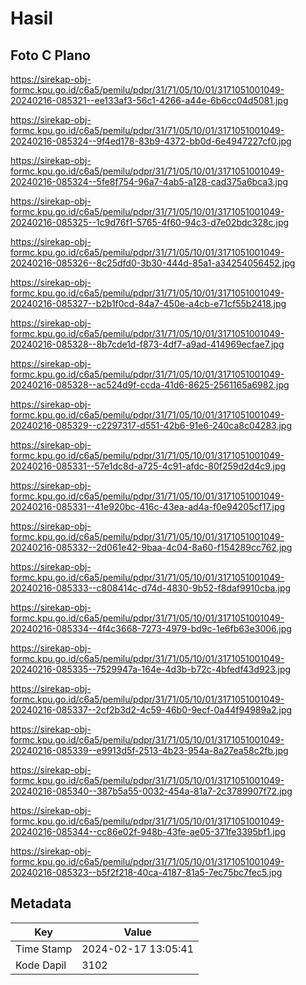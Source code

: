 # Hasil

## Foto C Plano

https://sirekap-obj-formc.kpu.go.id/c6a5/pemilu/pdpr/31/71/05/10/01/3171051001049-20240216-085321--ee133af3-56c1-4266-a44e-6b6cc04d5081.jpg

https://sirekap-obj-formc.kpu.go.id/c6a5/pemilu/pdpr/31/71/05/10/01/3171051001049-20240216-085324--9f4ed178-83b9-4372-bb0d-6e4947227cf0.jpg

https://sirekap-obj-formc.kpu.go.id/c6a5/pemilu/pdpr/31/71/05/10/01/3171051001049-20240216-085324--5fe8f754-96a7-4ab5-a128-cad375a6bca3.jpg

https://sirekap-obj-formc.kpu.go.id/c6a5/pemilu/pdpr/31/71/05/10/01/3171051001049-20240216-085325--1c9d76f1-5765-4f60-94c3-d7e02bdc328c.jpg

https://sirekap-obj-formc.kpu.go.id/c6a5/pemilu/pdpr/31/71/05/10/01/3171051001049-20240216-085326--8c25dfd0-3b30-444d-85a1-a34254056452.jpg

https://sirekap-obj-formc.kpu.go.id/c6a5/pemilu/pdpr/31/71/05/10/01/3171051001049-20240216-085327--b2b1f0cd-84a7-450e-a4cb-e71cf55b2418.jpg

https://sirekap-obj-formc.kpu.go.id/c6a5/pemilu/pdpr/31/71/05/10/01/3171051001049-20240216-085328--8b7cde1d-f873-4df7-a9ad-414969ecfae7.jpg

https://sirekap-obj-formc.kpu.go.id/c6a5/pemilu/pdpr/31/71/05/10/01/3171051001049-20240216-085328--ac524d9f-ccda-41d6-8625-2561165a6982.jpg

https://sirekap-obj-formc.kpu.go.id/c6a5/pemilu/pdpr/31/71/05/10/01/3171051001049-20240216-085329--c2297317-d551-42b6-91e6-240ca8c04283.jpg

https://sirekap-obj-formc.kpu.go.id/c6a5/pemilu/pdpr/31/71/05/10/01/3171051001049-20240216-085331--57e1dc8d-a725-4c91-afdc-80f259d2d4c9.jpg

https://sirekap-obj-formc.kpu.go.id/c6a5/pemilu/pdpr/31/71/05/10/01/3171051001049-20240216-085331--41e920bc-416c-43ea-ad4a-f0e94205cf17.jpg

https://sirekap-obj-formc.kpu.go.id/c6a5/pemilu/pdpr/31/71/05/10/01/3171051001049-20240216-085332--2d061e42-9baa-4c04-8a60-f154289cc762.jpg

https://sirekap-obj-formc.kpu.go.id/c6a5/pemilu/pdpr/31/71/05/10/01/3171051001049-20240216-085333--c808414c-d74d-4830-9b52-f8daf9910cba.jpg

https://sirekap-obj-formc.kpu.go.id/c6a5/pemilu/pdpr/31/71/05/10/01/3171051001049-20240216-085334--4f4c3668-7273-4979-bd9c-1e6fb63e3006.jpg

https://sirekap-obj-formc.kpu.go.id/c6a5/pemilu/pdpr/31/71/05/10/01/3171051001049-20240216-085335--7529947a-164e-4d3b-b72c-4bfedf43d923.jpg

https://sirekap-obj-formc.kpu.go.id/c6a5/pemilu/pdpr/31/71/05/10/01/3171051001049-20240216-085337--2cf2b3d2-4c59-46b0-9ecf-0a44f94989a2.jpg

https://sirekap-obj-formc.kpu.go.id/c6a5/pemilu/pdpr/31/71/05/10/01/3171051001049-20240216-085339--e9913d5f-2513-4b23-954a-8a27ea58c2fb.jpg

https://sirekap-obj-formc.kpu.go.id/c6a5/pemilu/pdpr/31/71/05/10/01/3171051001049-20240216-085340--387b5a55-0032-454a-81a7-2c3789907f72.jpg

https://sirekap-obj-formc.kpu.go.id/c6a5/pemilu/pdpr/31/71/05/10/01/3171051001049-20240216-085344--cc86e02f-948b-43fe-ae05-371fe3395bf1.jpg

https://sirekap-obj-formc.kpu.go.id/c6a5/pemilu/pdpr/31/71/05/10/01/3171051001049-20240216-085323--b5f2f218-40ca-4187-81a5-7ec75bc7fec5.jpg


## Metadata

| Key        | Value               |
| ---------- | ------------------- |
| Time Stamp | 2024-02-17 13:05:41 |
| Kode Dapil | 3102                |



